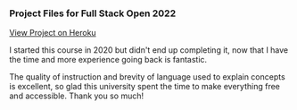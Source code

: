### Project Files for Full Stack Open 2022

[View Project on Heroku](https://protected-sands-11467.herokuapp.com/)

I started this course in 2020 but didn't end up completing it, now that I have the time and more experience going back is fantastic.


The quality of instruction and brevity of language used to explain concepts is excellent, so glad this university spent the time to make everything free and accessible. Thank you so much!